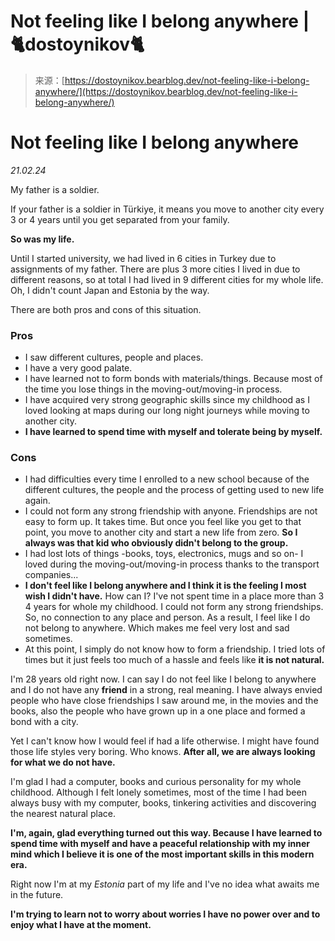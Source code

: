 <!--yml
category: 未分类
date: 2024-05-29 13:24:23
-->

# Not feeling like I belong anywhere | 🐈‍dostoynikov🐈‍

> 来源：[https://dostoynikov.bearblog.dev/not-feeling-like-i-belong-anywhere/](https://dostoynikov.bearblog.dev/not-feeling-like-i-belong-anywhere/)

<main>

# Not feeling like I belong anywhere

*21.02.24*

My father is a soldier.

If your father is a soldier in Türkiye, it means you move to another city every 3 or 4 years until you get separated from your family.

**So was my life.**

Until I started university, we had lived in 6 cities in Turkey due to assignments of my father. There are plus 3 more cities I lived in due to different reasons, so at total I had lived in 9 different cities for my whole life. Oh, I didn't count Japan and Estonia by the way.

There are both pros and cons of this situation.

### Pros

*   I saw different cultures, people and places.
*   I have a very good palate.
*   I have learned not to form bonds with materials/things. Because most of the time you lose things in the moving-out/moving-in process.
*   I have acquired very strong geographic skills since my childhood as I loved looking at maps during our long night journeys while moving to another city.
*   **I have learned to spend time with myself and tolerate being by myself.**

### Cons

*   I had difficulties every time I enrolled to a new school because of the different cultures, the people and the process of getting used to new life again.
*   I could not form any strong friendship with anyone. Friendships are not easy to form up. It takes time. But once you feel like you get to that point, you move to another city and start a new life from zero. **So I always was that kid who obviously didn't belong to the group.**
*   I had lost lots of things -books, toys, electronics, mugs and so on- I loved during the moving-out/moving-in process thanks to the transport companies...
*   **I don't feel like I belong anywhere and I think it is the feeling I most wish I didn't have.** How can I? I've not spent time in a place more than 3 4 years for whole my childhood. I could not form any strong friendships. So, no connection to any place and person. As a result, I feel like I do not belong to anywhere. Which makes me feel very lost and sad sometimes.
*   At this point, I simply do not know how to form a friendship. I tried lots of times but it just feels too much of a hassle and feels like **it is not natural.**

I'm 28 years old right now. I can say I do not feel like I belong to anywhere and I do not have any **friend** in a strong, real meaning. I have always envied people who have close friendships I saw around me, in the movies and the books, also the people who have grown up in a one place and formed a bond with a city.

Yet I can't know how I would feel if had a life otherwise. I might have found those life styles very boring. Who knows. **After all, we are always looking for what we do not have.**

I'm glad I had a computer, books and curious personality for my whole childhood. Although I felt lonely sometimes, most of the time I had been always busy with my computer, books, tinkering activities and discovering the nearest natural place.

**I'm, again, glad everything turned out this way. Because ​I have learned to spend time with myself and have a peaceful relationship with my inner mind which I believe it is one of the most important skills in this modern era.**

Right now I'm at my *Estonia* part of my life and I've no idea what awaits me in the future.

**I'm trying to learn not to worry about worries I have no power over and to enjoy what I have at the moment.**

</main>